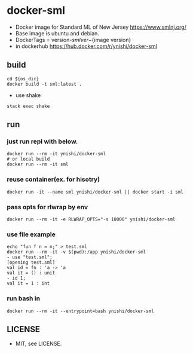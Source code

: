 # docker-sml

* Docker image for Standard ML of New Jersey https://www.smlnj.org/
* Base image is ubuntu and debian.
* DockerTags = version-${sml ver}-${image version}
* in dockerhub https://hub.docker.com/r/ynishi/docker-sml

## build
```
cd ${os_dir}
docker build -t sml:latest .
```
* use shake
```
stack exec shake
```
## run
### just run repl with below.
```
docker run --rm -it ynishi/docker-sml
# or local build
docker run --rm -it sml
```
### reuse container(ex. for hisotry)
```
docker run -it --name sml ynishi/docker-sml || docker start -i sml
```
### pass opts for rlwrap by env
```
docker run --rm -it -e RLWRAP_OPTS="-s 10000" ynishi/docker-sml
```
### use file example
```
echo "fun f n = n;" > test.sml
docker run --rm -it -v $(pwd):/app ynishi/docker-sml
- use "test.sml";
[opening test.sml]
val id = fn : 'a -> 'a
val it = () : unit
- id 1;
val it = 1 : int
```
### run bash in
```
docker run --rm -it --entrypoint=bash ynishi/docker-sml
```

## LICENSE
* MIT, see LICENSE.
